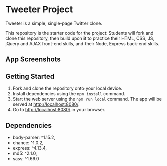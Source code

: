 # Tweeter Project

Tweeter is a simple, single-page Twitter clone.

This repository is the starter code for the project: Students will fork and clone this repository, then build upon it to practice their HTML, CSS, JS, jQuery and AJAX front-end skills, and their Node, Express back-end skills.

## App Screenshots

## Getting Started

1. Fork and clone the repository onto your local device.
2. Install dependencies using the `npm install` command.
3. Start the web server using the `npm run local` command. The app will be served at <http://localhost:8080/>.
4. Go to <http://localhost:8080/> in your browser.

## Dependencies

- body-parser: ^1.15.2,
- chance: ^1.0.2,
- express: ^4.13.4,
- md5: ^2.1.0,
- sass: ^1.66.0
